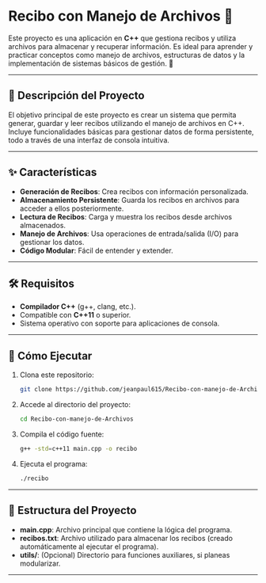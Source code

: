 

# Recibo con Manejo de Archivos 🧾

Este proyecto es una aplicación en **C++** que gestiona recibos y utiliza archivos para almacenar y recuperar información. Es ideal para aprender y practicar conceptos como manejo de archivos, estructuras de datos y la implementación de sistemas básicos de gestión. 🚀

---

## 🌟 **Descripción del Proyecto**

El objetivo principal de este proyecto es crear un sistema que permita generar, guardar y leer recibos utilizando el manejo de archivos en C++. Incluye funcionalidades básicas para gestionar datos de forma persistente, todo a través de una interfaz de consola intuitiva.

---

## ✨ **Características**

- **Generación de Recibos**: Crea recibos con información personalizada.
- **Almacenamiento Persistente**: Guarda los recibos en archivos para acceder a ellos posteriormente.
- **Lectura de Recibos**: Carga y muestra los recibos desde archivos almacenados.
- **Manejo de Archivos**: Usa operaciones de entrada/salida (I/O) para gestionar los datos.
- **Código Modular**: Fácil de entender y extender.

---

## 🛠️ **Requisitos**

- **Compilador C++** (g++, clang, etc.).
- Compatible con **C++11** o superior.
- Sistema operativo con soporte para aplicaciones de consola.

---

## 🚀 **Cómo Ejecutar**

1. Clona este repositorio:
   ```bash
   git clone https://github.com/jeanpaul615/Recibo-con-manejo-de-Archivos.git
   ```
2. Accede al directorio del proyecto:
   ```bash
   cd Recibo-con-manejo-de-Archivos
   ```
3. Compila el código fuente:
   ```bash
   g++ -std=c++11 main.cpp -o recibo
   ```
4. Ejecuta el programa:
   ```bash
   ./recibo
   ```

---

## 📂 **Estructura del Proyecto**

- **main.cpp**: Archivo principal que contiene la lógica del programa.
- **recibos.txt**: Archivo utilizado para almacenar los recibos (creado automáticamente al ejecutar el programa).
- **utils/**: (Opcional) Directorio para funciones auxiliares, si planeas modularizar.

---
